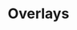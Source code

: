 ---
title: Overlays
taxonomy:
    category:
        - docs
visible: true
highlight:
    enabled: false
---